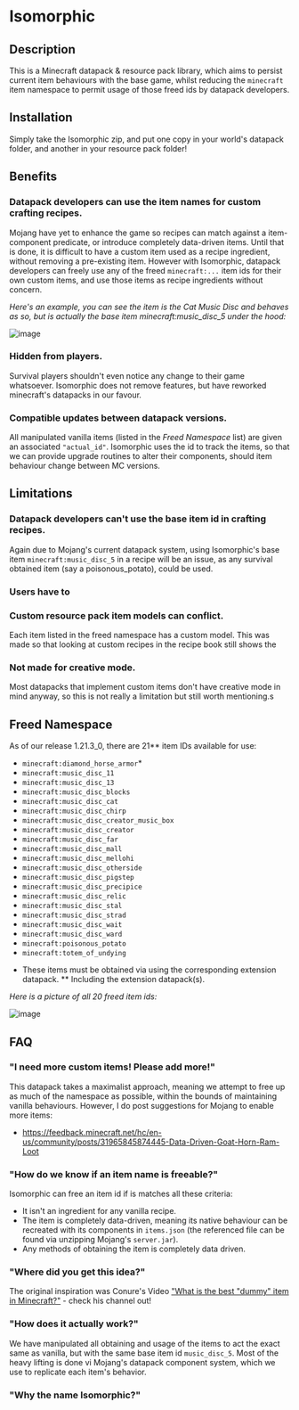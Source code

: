 # Isomorphic
## Description
This is a Minecraft datapack & resource pack library, which aims to persist current item behaviours with the base game, whilst reducing the `minecraft` item namespace to permit usage of those freed ids by datapack developers.

## Installation
Simply take the Isomorphic zip, and put one copy in your world's datapack folder, and another in your resource pack folder!

## Benefits
### Datapack developers can use the item names for custom crafting recipes.
Mojang have yet to enhance the game so recipes can match against a item-component predicate, or introduce completely data-driven items. Until that is done, it is difficult to have a custom item used as a recipe ingredient, without removing a pre-existing item. However with Isomorphic, datapack developers can freely use any of the freed `minecraft:...` item ids for their own custom items, and use those items as recipe ingredients without concern.

*Here's an example, you can see the item is the Cat Music Disc and behaves as so, but is actually the base item minecraft:music_disc_5 under the hood:*

![image](https://github.com/user-attachments/assets/90a63b52-b609-4ac3-89c4-938908657cc5)

### Hidden from players.
Survival players shouldn't even notice any change to their game whatsoever. Isomorphic does not remove features, but have reworked minecraft's datapacks in our favour.

### Compatible updates between datapack versions.
All manipulated vanilla items (listed in the *Freed Namespace* list) are given an associated `"actual_id"`. Isomorphic uses the id to track the items, so that we can provide upgrade routines to alter their components, should item behaviour change between MC versions.

## Limitations
### Datapack developers can't use the base item id in crafting recipes.
Again due to Mojang's current datapack system, using Isomorphic's base item `minecraft:music_disc_5` in a recipe will be an issue, as any survival obtained item (say a poisonous_potato), could be used.

### Users have to 

### Custom resource pack item models can conflict.
Each item listed in the freed namespace has a custom model. This was made so that looking at custom recipes in the recipe book still shows the 

### Not made for creative mode.
Most datapacks that implement custom items don't have creative mode in mind anyway, so this is not really a limitation but still worth mentioning.s

## Freed Namespace
As of our release 1.21.3_0, there are 21** item IDs available for use:
- `minecraft:diamond_horse_armor`*
- `minecraft:music_disc_11`
- `minecraft:music_disc_13`
- `minecraft:music_disc_blocks`
- `minecraft:music_disc_cat`
- `minecraft:music_disc_chirp`
- `minecraft:music_disc_creator_music_box`
- `minecraft:music_disc_creator`
- `minecraft:music_disc_far`
- `minecraft:music_disc_mall`
- `minecraft:music_disc_mellohi`
- `minecraft:music_disc_otherside`
- `minecraft:music_disc_pigstep`
- `minecraft:music_disc_precipice`
- `minecraft:music_disc_relic`
- `minecraft:music_disc_stal`
- `minecraft:music_disc_strad`
- `minecraft:music_disc_wait`
- `minecraft:music_disc_ward`
- `minecraft:poisonous_potato`
- `minecraft:totem_of_undying`

*  These items must be obtained via using the corresponding extension datapack.
** Including the extension datapack(s).
   
*Here is a picture of all 20 freed item ids:*

![image](https://github.com/user-attachments/assets/df571a85-4c9f-471b-9fc0-d78e3fcb17bb)

## FAQ
### "I need more custom items! Please add more!"
This datapack takes a maximalist approach, meaning we attempt to free up as much of the namespace as possible, within the bounds of maintaining vanilla behaviours. However, I do post suggestions for Mojang to enable more items:
- https://feedback.minecraft.net/hc/en-us/community/posts/31965845874445-Data-Driven-Goat-Horn-Ram-Loot

### "How do we know if an item name is freeable?"
Isomorphic can free an item id if is matches all these criteria:
- It isn't an ingredient for any vanilla recipe.
- The item is completely data-driven, meaning its native behaviour can be recreated with its components in `items.json` (the referenced file can be found via unzipping Mojang's `server.jar`).
- Any methods of obtaining the item is completely data driven.

### "Where did you get this idea?"
The original inspiration was Conure's Video ["What is the best "dummy" item in Minecraft?"](https://www.youtube.com/watch?v=UnOqaohypyQ&t=304s) - check his channel out! 

### "How does it actually work?"
We have manipulated all obtaining and usage of the items to act the exact same as vanilla, but with the same base item id `music_disc_5`. Most of the heavy lifting is done vi Mojang's datapack component system, which we use to replicate each item's behavior.

### "Why the name Isomorphic?"
